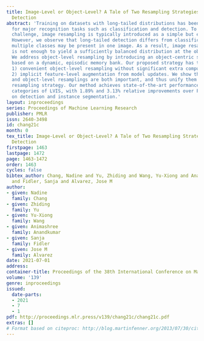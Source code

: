 ```yaml
---
title: Image-Level or Object-Level? A Tale of Two Resampling Strategies for Long-Tailed
  Detection
abstract: 'Training on datasets with long-tailed distributions has been challenging
  for major recognition tasks such as classification and detection. To deal with this
  challenge, image resampling is typically introduced as a simple but effective approach.
  However, we observe that long-tailed detection differs from classification since
  multiple classes may be present in one image. As a result, image resampling alone
  is not enough to yield a sufficiently balanced distribution at the object-level.
  We address object-level resampling by introducing an object-centric sampling strategy
  based on a dynamic, episodic memory bank. Our proposed strategy has two benefits:
  1) convenient object-level resampling without significant extra computation, and
  2) implicit feature-level augmentation from model updates. We show that image-level
  and object-level resamplings are both important, and thus unify them with a joint
  resampling strategy. Our method achieves state-of-the-art performance on the rare
  categories of LVIS, with 1.89% and 3.13% relative improvements over Forest R-CNN
  on detection and instance segmentation.'
layout: inproceedings
series: Proceedings of Machine Learning Research
publisher: PMLR
issn: 2640-3498
id: chang21c
month: 0
tex_title: Image-Level or Object-Level? A Tale of Two Resampling Strategies for Long-Tailed
  Detection
firstpage: 1463
lastpage: 1472
page: 1463-1472
order: 1463
cycles: false
bibtex_author: Chang, Nadine and Yu, Zhiding and Wang, Yu-Xiong and Anandkumar, Animashree
  and Fidler, Sanja and Alvarez, Jose M
author:
- given: Nadine
  family: Chang
- given: Zhiding
  family: Yu
- given: Yu-Xiong
  family: Wang
- given: Animashree
  family: Anandkumar
- given: Sanja
  family: Fidler
- given: Jose M
  family: Alvarez
date: 2021-07-01
address:
container-title: Proceedings of the 38th International Conference on Machine Learning
volume: '139'
genre: inproceedings
issued:
  date-parts:
  - 2021
  - 7
  - 1
pdf: http://proceedings.mlr.press/v139/chang21c/chang21c.pdf
extras: []
# Format based on citeproc: http://blog.martinfenner.org/2013/07/30/citeproc-yaml-for-bibliographies/
---
```

